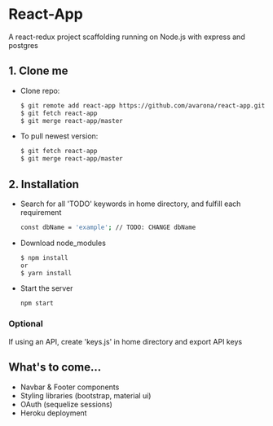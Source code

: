 # React-App
A react-redux project scaffolding running on Node.js with express and postgres

## 1. Clone me

- Clone repo:

  ```sh
  $ git remote add react-app https://github.com/avarona/react-app.git
  $ git fetch react-app
  $ git merge react-app/master
  ```

- To pull newest version:

  ```sh
  $ git fetch react-app
  $ git merge react-app/master
  ```

## 2. Installation
- Search for all 'TODO' keywords in home directory, and fulfill each requirement

  ```sh
  const dbName = 'example';	// TODO: CHANGE dbName
  ```
- Download node_modules

  ```sh
  $ npm install
  or
  $ yarn install
  ```
- Start the server

  ```
  npm start
  ```

### Optional
If using an API, create 'keys.js' in home directory and export API keys

## What's to come...
- Navbar & Footer components
- Styling libraries (bootstrap, material ui)
- OAuth (sequelize sessions)
- Heroku deployment
